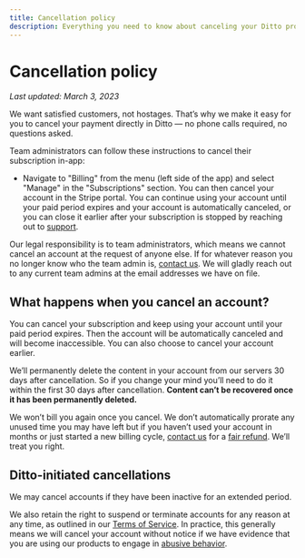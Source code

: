 ```yaml
---
title: Cancellation policy
description: Everything you need to know about canceling your Ditto product accounts.
---
```

# Cancellation policy

*Last updated: March 3, 2023*

We want satisfied customers, not hostages. That’s why we make it easy for you to cancel your payment directly in Ditto — no phone calls required, no questions asked.

Team administrators can follow these instructions to cancel their subscription in-app:
* Navigate to "Billing" from the menu (left side of the app) and select "Manage" in the "Subscriptions" section. You can then cancel your account in the Stripe portal. You can continue using your account until your paid period expires and your account is automatically canceled, or you can close it earlier after your subscription is stopped by reaching out to [support](mailto:support@ditto.events). 


Our legal responsibility is to team administrators, which means we cannot cancel an account at the request of anyone else. If for whatever reason you no longer know who the team admin is, [contact us](mailto:support@ditto.events). We will gladly reach out to any current team admins at the email addresses we have on file.

## What happens when you cancel an account?

You can cancel your subscription and keep using your account until your paid period expires. Then the account will be automatically canceled and will become inaccessible. You can also choose to cancel your account earlier.

We’ll permanently delete the content in your account from our servers 30 days after cancellation. So if you change your mind you’ll need to do it within the first 30 days after cancellation. **Content can’t be recovered once it has been permanently deleted.**

We won’t bill you again once you cancel. We don’t automatically prorate any unused time you may have left but if you haven’t used your account in months or just started a new billing cycle, [contact us](mailto:support@ditto.events) for a [fair refund](../refund/index.md). We’ll treat you right.

## Ditto-initiated cancellations

We may cancel accounts if they have been inactive for an extended period.

We also retain the right to suspend or terminate accounts for any reason at any time, as outlined in our [Terms of Service](../terms/index.md). In practice, this generally means we will cancel your account without notice if we have evidence that you are using our products to engage in [abusive behavior](../abuse/index.md).
